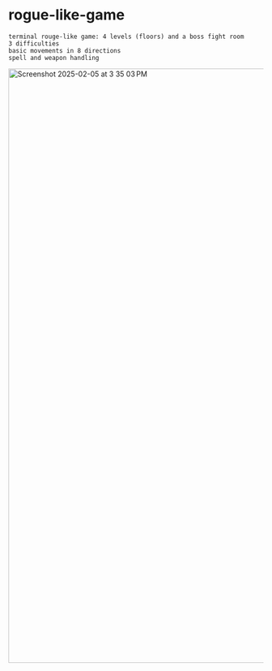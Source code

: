 # rogue-like-game
    terminal rouge-like game: 4 levels (floors) and a boss fight room
    3 difficulties
    basic movements in 8 directions
    spell and weapon handling 
<img width="1172" alt="Screenshot 2025-02-05 at 3 35 03 PM" src="https://github.com/user-attachments/assets/bcff7ed0-7cf9-4aee-b4b5-7e63633f0803" />
